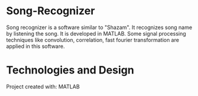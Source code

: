 # Song-Recognizer
Song recognizer is a software similar to "Shazam". It recognizes song name by listening the song. It is developed in MATLAB. Some signal processing techniques like convolution, correlation, fast fourier transformation are applied in this software.

# Technologies and Design
Project created with: MATLAB
